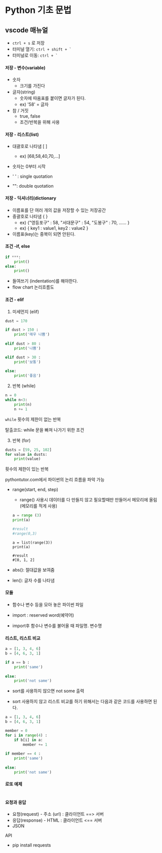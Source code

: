 # Python 기초 문법

## vscode 매뉴얼

- `ctrl + s` 로 저장
- 터미널 열기: ```ctrl + shift + ` ```
- 터미널로 이동: ``` ctrl + ` ```



#### 저장 - 변수(variable)

- 숫자
  - 크기를 가진다
- 글자(string)
  - 숫자에 따옴표를 붙이면 글자가 된다.
  - ex) '58' = 글자
- 참 / 거짓
  - true, false
  - 조건/반복을 위해 사용



#### 저장 - 리스트(list)

- 대괄호로 나타냄 [ ]
  - ex) [68,58,40,70,...]
- 숫자는 0부터 시작



- ' ' : single quotation
- "": double quotation



#### 저장 - 딕셔너리(dictionary

- 이름표를 단 여러 개의 값을 저장할 수 있는 저장공간
- 중괄호로 나타냄 { } 
  - ex) {"영등포구" : 58, "서대문구" : 54, "도봉구" : 70, ...... } 
  - ex) { key1 : value1, key2 : value2 } 
- 이름표(key)는 중복이 되면 안된다.



#### 조건 -if, else

```python
if ***:
    print()
else:
    print()
```



- 들여쓰기 (indentation)를 해야한다.
- flow chart 논리흐름도



#### 조건 - elif

1. 미세먼지 (elif)

``` python
dust = 170

if dust > 150 :
    print('매우 나쁨')
    
elif dust > 80 :
    print('나쁨')

elif dust > 30 :
    print('보통')
    
else:
    print('좋음')
```



2. 반복 (while)

```python
n = 0
while n<3:
    print(n)
    n += 1
```

`while` 횟수의 제한이 없는 반복

탈출코드: while 문을 빠져 나가기 위한 조건



3. 반복 (for)

```python
dusts = [59, 25, 102]
for value in dusts:
    print(value)
```

횟수의 제한이 있는 반복

 

pythontutor.com에서 파이썬의 논리 흐름을 파악 가능



- range(start, end, step)

  - range() 사용시 데이터를 다 만들지 않고 필요할때만 만들어서 메모리에 올림 (메모리를 적게 사용)

  ```python
  a = range (3)
  print(a)
  
  #result
  #range(0,3)
  ```

  ``` 
  a = list(range(3))
  print(a)
  
  #result
  #[0, 1, 2]
  ```

- abs(): 절대값을 보여줌

- len():  글자 수를 나타냄

  

#### 모듈

- 함수나 변수 등을 모아 놓은 파이썬 파일

- import : reserved word(예약어)

- import후 함수나 변수를 불어올 때 파일명. 변수명

  

#### 리스트, 리스트 비교

``` python
a = [1, 3, 4, 6]
b = [4, 6, 3, 1]

if a == b :
    print('same')
    
else:
    print('not same')
```

- sort를 사용하지 않으면 not some 출력

- sort 사용하지 않고 리스트 비교를 하기 위해서는 다음과 같은 코드를 사용하면 된다.



``` python
a = [1, 3, 4, 6]
b = [4, 6, 3, 1]

member = 0
for i in range(4) :
    if b[i] in a:
        member += 1
        
if member == 4 :
    print('same')
    
else:
    print('not same')
```



#### 로또 예제

```  python

```















#### 요청과 응답

- 요청(request) - 주소 (url) : 클라이언트 ==> 서버
- 응답(response) - HTML : 클라이언트 <== 서버
- JSON



API

- pip install requests

  